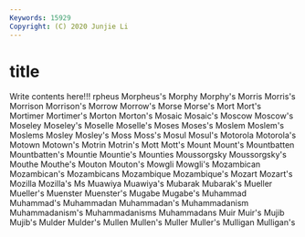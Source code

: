 ```yaml
---
Keywords: 15929
Copyright: (C) 2020 Junjie Li
---
```


# title

Write contents here!!!
rpheus 
Morpheus's 
Morphy 
Morphy's 
Morris 
Morris's 
Morrison 
Morrison's 
Morrow
Morrow's 
Morse 
Morse's 
Mort 
Mort's 
Mortimer 
Mortimer's 
Morton 
Morton's 
Mosaic
Mosaic's 
Moscow 
Moscow's 
Moseley 
Moseley's 
Moselle 
Moselle's 
Moses 
Moses's 
Moslem
Moslem's 
Moslems 
Mosley 
Mosley's 
Moss 
Moss's 
Mosul 
Mosul's 
Motorola 
Motorola's
Motown 
Motown's 
Motrin 
Motrin's 
Mott 
Mott's 
Mount 
Mount's 
Mountbatten 
Mountbatten's
Mountie 
Mountie's 
Mounties 
Moussorgsky 
Moussorgsky's 
Mouthe 
Mouthe's 
Mouton 
Mouton's 
Mowgli
Mowgli's 
Mozambican 
Mozambican's 
Mozambicans 
Mozambique 
Mozambique's 
Mozart 
Mozart's 
Mozilla 
Mozilla's
Ms 
Muawiya 
Muawiya's 
Mubarak 
Mubarak's 
Mueller 
Mueller's 
Muenster 
Muenster's 
Mugabe
Mugabe's 
Muhammad 
Muhammad's 
Muhammadan 
Muhammadan's 
Muhammadanism 
Muhammadanism's 
Muhammadanisms 
Muhammadans 
Muir
Muir's 
Mujib 
Mujib's 
Mulder 
Mulder's 
Mullen 
Mullen's 
Muller 
Muller's 
Mulligan
Mulligan's 
